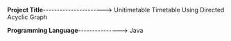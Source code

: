 **Project Title**----------------------> Unitimetable Timetable Using Directed Acyclic Graph

**Programming Language**---------------> Java
